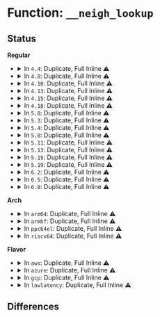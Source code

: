 # Function: <code>__neigh_lookup</code>

## Status
<b>Regular</b>
<ul>
<li>
<details>
<summary>In <code>4.4</code>: Duplicate, Full Inline ⚠️</summary>

**Collision:** Static Duplication

**Inline:** Full

**Transformation:** False

**Instances:**

```
In net/core/neighbour.c (ffffffff81729333)
Location: include/net/neighbour.h:472
Inline: True
Inline callers:
  - net/core/neighbour.c:neigh_event_ns
```
```
In net/ipv4/arp.c (ffffffff8178cc4e)
Location: include/net/neighbour.h:472
Inline: True
Inline callers:
  - net/ipv4/arp.c:arp_process
  - net/ipv4/arp.c:arp_process
```
```
In net/ipv6/route.c (ffffffff817d796b)
Location: include/net/neighbour.h:472
Inline: True
Inline callers:
  - net/ipv6/route.c:rt6_do_redirect
```
```
In net/ipv6/ndisc.c (ffffffff817df77c)
Location: include/net/neighbour.h:472
Inline: True
Inline callers:
  - net/ipv6/ndisc.c:ndisc_router_discovery
  - net/ipv6/ndisc.c:ndisc_recv_ns
  - net/ipv6/ndisc.c:ndisc_rcv
```
</details>
</li>
<li>
<details>
<summary>In <code>4.8</code>: Duplicate, Full Inline ⚠️</summary>

**Collision:** Static Duplication

**Inline:** Full

**Transformation:** False

**Instances:**

```
In net/core/neighbour.c (ffffffff81792e03)
Location: include/net/neighbour.h:472
Inline: True
Inline callers:
  - net/core/neighbour.c:neigh_event_ns
```
```
In net/ipv4/arp.c (ffffffff817fa396)
Location: include/net/neighbour.h:472
Inline: True
Inline callers:
  - net/ipv4/arp.c:arp_process
  - net/ipv4/arp.c:arp_process
```
```
In net/ipv6/route.c (ffffffff818461ca)
Location: include/net/neighbour.h:472
Inline: True
Inline callers:
  - net/ipv6/route.c:rt6_do_redirect
```
```
In net/ipv6/ndisc.c (ffffffff8184edf2)
Location: include/net/neighbour.h:472
Inline: True
Inline callers:
  - net/ipv6/ndisc.c:ndisc_router_discovery
  - net/ipv6/ndisc.c:ndisc_recv_rs
  - net/ipv6/ndisc.c:ndisc_recv_ns
```
</details>
</li>
<li>
<details>
<summary>In <code>4.10</code>: Duplicate, Full Inline ⚠️</summary>

**Collision:** Static Duplication

**Inline:** Full

**Transformation:** False

**Instances:**

```
In net/core/neighbour.c (ffffffff817c06d3)
Location: include/net/neighbour.h:472
Inline: True
Inline callers:
  - net/core/neighbour.c:neigh_event_ns
```
```
In net/ipv4/arp.c (ffffffff8182b266)
Location: include/net/neighbour.h:472
Inline: True
Inline callers:
  - net/ipv4/arp.c:arp_process
  - net/ipv4/arp.c:arp_process
```
```
In net/ipv6/route.c (ffffffff81877f2a)
Location: include/net/neighbour.h:472
Inline: True
Inline callers:
  - net/ipv6/route.c:rt6_do_redirect
```
```
In net/ipv6/ndisc.c (ffffffff81880d42)
Location: include/net/neighbour.h:472
Inline: True
Inline callers:
  - net/ipv6/ndisc.c:ndisc_router_discovery
  - net/ipv6/ndisc.c:ndisc_recv_rs
  - net/ipv6/ndisc.c:ndisc_recv_ns
```
</details>
</li>
<li>
<details>
<summary>In <code>4.13</code>: Duplicate, Full Inline ⚠️</summary>

**Collision:** Static Duplication

**Inline:** Full

**Transformation:** False

**Instances:**

```
In net/core/neighbour.c (ffffffff817ded93)
Location: include/net/neighbour.h:485
Inline: True
Inline callers:
  - net/core/neighbour.c:neigh_event_ns
```
```
In net/ipv4/arp.c (ffffffff8184c3b9)
Location: include/net/neighbour.h:485
Inline: True
Inline callers:
  - net/ipv4/arp.c:arp_process
  - net/ipv4/arp.c:arp_process
```
```
In net/ipv6/route.c (ffffffff8189d0e4)
Location: include/net/neighbour.h:485
Inline: True
Inline callers:
  - net/ipv6/route.c:rt6_do_redirect
```
```
In net/ipv6/ndisc.c (ffffffff818a6d82)
Location: include/net/neighbour.h:485
Inline: True
Inline callers:
  - net/ipv6/ndisc.c:ndisc_router_discovery
  - net/ipv6/ndisc.c:ndisc_recv_rs
  - net/ipv6/ndisc.c:ndisc_recv_ns
```
</details>
</li>
<li>
<details>
<summary>In <code>4.15</code>: Duplicate, Full Inline ⚠️</summary>

**Collision:** Static Duplication

**Inline:** Full

**Transformation:** False

**Instances:**

```
In net/core/neighbour.c (ffffffff81859633)
Location: include/net/neighbour.h:486
Inline: True
Inline callers:
  - net/core/neighbour.c:neigh_event_ns
```
```
In net/ipv4/arp.c (ffffffff818cc069)
Location: include/net/neighbour.h:486
Inline: True
Inline callers:
  - net/ipv4/arp.c:arp_process
  - net/ipv4/arp.c:arp_process
```
```
In net/ipv6/route.c (ffffffff8191ca87)
Location: include/net/neighbour.h:486
Inline: True
Inline callers:
  - net/ipv6/route.c:rt6_do_redirect
```
```
In net/ipv6/ndisc.c (ffffffff819297de)
Location: include/net/neighbour.h:486
Inline: True
Inline callers:
  - net/ipv6/ndisc.c:ndisc_router_discovery
  - net/ipv6/ndisc.c:ndisc_recv_rs
  - net/ipv6/ndisc.c:ndisc_recv_ns
```
</details>
</li>
<li>
<details>
<summary>In <code>4.18</code>: Duplicate, Full Inline ⚠️</summary>

**Collision:** Static Duplication

**Inline:** Full

**Transformation:** False

**Instances:**

```
In net/core/neighbour.c (ffffffff818a4ba3)
Location: include/net/neighbour.h:487
Inline: True
Inline callers:
  - net/core/neighbour.c:neigh_event_ns
```
```
In net/ipv4/arp.c (ffffffff81922443)
Location: include/net/neighbour.h:487
Inline: True
Inline callers:
  - net/ipv4/arp.c:arp_process
  - net/ipv4/arp.c:arp_process
```
```
In net/ipv6/route.c (ffffffff819750f9)
Location: include/net/neighbour.h:487
Inline: True
Inline callers:
  - net/ipv6/route.c:rt6_do_redirect
```
```
In net/ipv6/ndisc.c (ffffffff81981ef0)
Location: include/net/neighbour.h:487
Inline: True
Inline callers:
  - net/ipv6/ndisc.c:ndisc_router_discovery
  - net/ipv6/ndisc.c:ndisc_recv_rs
  - net/ipv6/ndisc.c:ndisc_recv_ns
```
</details>
</li>
<li>
<details>
<summary>In <code>5.0</code>: Duplicate, Full Inline ⚠️</summary>

**Collision:** Static Duplication

**Inline:** Full

**Transformation:** False

**Instances:**

```
In net/core/neighbour.c (ffffffff818c82c3)
Location: include/net/neighbour.h:512
Inline: True
Inline callers:
  - net/core/neighbour.c:neigh_event_ns
```
```
In net/ipv4/arp.c (ffffffff8195127e)
Location: include/net/neighbour.h:512
Inline: True
Inline callers:
  - net/ipv4/arp.c:arp_process
  - net/ipv4/arp.c:arp_process
  - net/ipv4/arp.c:arp_process
```
```
In net/ipv6/route.c (ffffffff819aadb0)
Location: include/net/neighbour.h:512
Inline: True
Inline callers:
  - net/ipv6/route.c:rt6_do_redirect
```
```
In net/ipv6/ndisc.c (ffffffff819b859a)
Location: include/net/neighbour.h:512
Inline: True
Inline callers:
  - net/ipv6/ndisc.c:ndisc_router_discovery
  - net/ipv6/ndisc.c:ndisc_router_discovery
  - net/ipv6/ndisc.c:ndisc_recv_rs
  - net/ipv6/ndisc.c:ndisc_recv_rs
  - net/ipv6/ndisc.c:ndisc_recv_ns
  - net/ipv6/ndisc.c:ndisc_recv_ns
```
</details>
</li>
<li>
<details>
<summary>In <code>5.3</code>: Duplicate, Full Inline ⚠️</summary>

**Collision:** Static Duplication

**Inline:** Full

**Transformation:** False

**Instances:**

```
In net/core/neighbour.c (ffffffff81914da3)
Location: include/net/neighbour.h:515
Inline: True
Inline callers:
  - net/core/neighbour.c:neigh_event_ns
```
```
In net/ipv4/arp.c (ffffffff819b5b2c)
Location: include/net/neighbour.h:515
Inline: True
Inline callers:
  - net/ipv4/arp.c:arp_process
  - net/ipv4/arp.c:arp_process
  - net/ipv4/arp.c:arp_process
```
```
In net/ipv6/route.c (ffffffff81a18024)
Location: include/net/neighbour.h:515
Inline: True
Inline callers:
  - net/ipv6/route.c:rt6_do_redirect
```
```
In net/ipv6/ndisc.c (ffffffff81a27013)
Location: include/net/neighbour.h:515
Inline: True
Inline callers:
  - net/ipv6/ndisc.c:ndisc_router_discovery
  - net/ipv6/ndisc.c:ndisc_router_discovery
  - net/ipv6/ndisc.c:ndisc_recv_rs
  - net/ipv6/ndisc.c:ndisc_recv_rs
  - net/ipv6/ndisc.c:ndisc_recv_ns
  - net/ipv6/ndisc.c:ndisc_recv_ns
```
</details>
</li>
<li>
<details>
<summary>In <code>5.4</code>: Duplicate, Full Inline ⚠️</summary>

**Collision:** Static Duplication

**Inline:** Full

**Transformation:** False

**Instances:**

```
In net/core/neighbour.c (ffffffff81947413)
Location: include/net/neighbour.h:514
Inline: True
Inline callers:
  - net/core/neighbour.c:neigh_event_ns
```
```
In net/ipv4/arp.c (ffffffff819ec84c)
Location: include/net/neighbour.h:514
Inline: True
Inline callers:
  - net/ipv4/arp.c:arp_process
  - net/ipv4/arp.c:arp_process
  - net/ipv4/arp.c:arp_process
```
```
In net/ipv6/route.c (ffffffff81a4ec84)
Location: include/net/neighbour.h:514
Inline: True
Inline callers:
  - net/ipv6/route.c:rt6_do_redirect
```
```
In net/ipv6/ndisc.c (ffffffff81a5da50)
Location: include/net/neighbour.h:514
Inline: True
Inline callers:
  - net/ipv6/ndisc.c:ndisc_router_discovery
  - net/ipv6/ndisc.c:ndisc_router_discovery
  - net/ipv6/ndisc.c:ndisc_recv_rs
  - net/ipv6/ndisc.c:ndisc_recv_rs
  - net/ipv6/ndisc.c:ndisc_recv_ns
  - net/ipv6/ndisc.c:ndisc_recv_ns
```
</details>
</li>
<li>
<details>
<summary>In <code>5.8</code>: Duplicate, Full Inline ⚠️</summary>

**Collision:** Static Duplication

**Inline:** Full

**Transformation:** False

**Instances:**

```
In net/core/neighbour.c (ffffffff81a17563)
Location: include/net/neighbour.h:513
Inline: True
Inline callers:
  - net/core/neighbour.c:neigh_event_ns
```
```
In net/ipv4/arp.c (ffffffff81ada84d)
Location: include/net/neighbour.h:513
Inline: True
Inline callers:
  - net/ipv4/arp.c:arp_process
  - net/ipv4/arp.c:arp_process
  - net/ipv4/arp.c:arp_process
```
```
In net/ipv6/route.c (ffffffff81b46586)
Location: include/net/neighbour.h:513
Inline: True
Inline callers:
  - net/ipv6/route.c:rt6_do_redirect
```
```
In net/ipv6/ndisc.c (ffffffff81b551ec)
Location: include/net/neighbour.h:513
Inline: True
Inline callers:
  - net/ipv6/ndisc.c:ndisc_router_discovery
  - net/ipv6/ndisc.c:ndisc_router_discovery
  - net/ipv6/ndisc.c:ndisc_recv_rs
  - net/ipv6/ndisc.c:ndisc_recv_rs
  - net/ipv6/ndisc.c:ndisc_recv_ns
  - net/ipv6/ndisc.c:ndisc_recv_ns
```
</details>
</li>
<li>
<details>
<summary>In <code>5.11</code>: Duplicate, Full Inline ⚠️</summary>

**Collision:** Static Duplication

**Inline:** Full

**Transformation:** False

**Instances:**

```
In net/core/neighbour.c (ffffffff81a17833)
Location: include/net/neighbour.h:514
Inline: True
Inline callers:
  - net/core/neighbour.c:neigh_event_ns
```
```
In net/ipv4/arp.c (ffffffff81ae72ed)
Location: include/net/neighbour.h:514
Inline: True
Inline callers:
  - net/ipv4/arp.c:arp_process
  - net/ipv4/arp.c:arp_process
  - net/ipv4/arp.c:arp_process
```
```
In net/ipv6/route.c (ffffffff81b550c6)
Location: include/net/neighbour.h:514
Inline: True
Inline callers:
  - net/ipv6/route.c:rt6_do_redirect
```
```
In net/ipv6/ndisc.c (ffffffff81b6380c)
Location: include/net/neighbour.h:514
Inline: True
Inline callers:
  - net/ipv6/ndisc.c:ndisc_router_discovery
  - net/ipv6/ndisc.c:ndisc_router_discovery
  - net/ipv6/ndisc.c:ndisc_recv_rs
  - net/ipv6/ndisc.c:ndisc_recv_rs
  - net/ipv6/ndisc.c:ndisc_recv_ns
  - net/ipv6/ndisc.c:ndisc_recv_ns
```
</details>
</li>
<li>
<details>
<summary>In <code>5.13</code>: Duplicate, Full Inline ⚠️</summary>

**Collision:** Static Duplication

**Inline:** Full

**Transformation:** False

**Instances:**

```
In net/core/neighbour.c (ffffffff819fe743)
Location: include/net/neighbour.h:514
Inline: True
Inline callers:
  - net/core/neighbour.c:neigh_event_ns
```
```
In net/ipv4/arp.c (ffffffff81ad25ad)
Location: include/net/neighbour.h:514
Inline: True
Inline callers:
  - net/ipv4/arp.c:arp_process
  - net/ipv4/arp.c:arp_process
  - net/ipv4/arp.c:arp_process
```
```
In net/ipv6/route.c (ffffffff81b42b41)
Location: include/net/neighbour.h:514
Inline: True
Inline callers:
  - net/ipv6/route.c:rt6_do_redirect
```
```
In net/ipv6/ndisc.c (ffffffff81b51baa)
Location: include/net/neighbour.h:514
Inline: True
Inline callers:
  - net/ipv6/ndisc.c:ndisc_router_discovery
  - net/ipv6/ndisc.c:ndisc_router_discovery
  - net/ipv6/ndisc.c:ndisc_recv_rs
  - net/ipv6/ndisc.c:ndisc_recv_rs
  - net/ipv6/ndisc.c:ndisc_recv_ns
  - net/ipv6/ndisc.c:ndisc_recv_ns
```
</details>
</li>
<li>
<details>
<summary>In <code>5.15</code>: Duplicate, Full Inline ⚠️</summary>

**Collision:** Static Duplication

**Inline:** Full

**Transformation:** False

**Instances:**

```
In net/core/neighbour.c (ffffffff81ab08a3)
Location: include/net/neighbour.h:520
Inline: True
Inline callers:
  - net/core/neighbour.c:neigh_event_ns
```
```
In net/ipv4/arp.c (ffffffff81b911fd)
Location: include/net/neighbour.h:520
Inline: True
Inline callers:
  - net/ipv4/arp.c:arp_process
  - net/ipv4/arp.c:arp_process
  - net/ipv4/arp.c:arp_process
```
```
In net/ipv6/route.c (ffffffff81c0829e)
Location: include/net/neighbour.h:520
Inline: True
Inline callers:
  - net/ipv6/route.c:rt6_do_redirect
```
```
In net/ipv6/ndisc.c (ffffffff81c19320)
Location: include/net/neighbour.h:520
Inline: True
Inline callers:
  - net/ipv6/ndisc.c:ndisc_router_discovery
  - net/ipv6/ndisc.c:ndisc_router_discovery
  - net/ipv6/ndisc.c:ndisc_recv_rs
  - net/ipv6/ndisc.c:ndisc_recv_rs
  - net/ipv6/ndisc.c:ndisc_recv_ns
  - net/ipv6/ndisc.c:ndisc_recv_ns
```
</details>
</li>
<li>
<details>
<summary>In <code>5.19</code>: Duplicate, Full Inline ⚠️</summary>

**Collision:** Static Duplication

**Inline:** Full

**Transformation:** False

**Instances:**

```
In net/core/neighbour.c (ffffffff81c2993e)
Location: include/net/neighbour.h:553
Inline: True
Inline callers:
  - net/core/neighbour.c:neigh_event_ns
```
```
In net/ipv4/arp.c (ffffffff81d22598)
Location: include/net/neighbour.h:553
Inline: True
Inline callers:
  - net/ipv4/arp.c:arp_process
  - net/ipv4/arp.c:arp_process
  - net/ipv4/arp.c:arp_process
```
```
In net/ipv6/route.c (ffffffff81da3069)
Location: include/net/neighbour.h:553
Inline: True
Inline callers:
  - net/ipv6/route.c:rt6_do_redirect
```
```
In net/ipv6/ndisc.c (ffffffff81db558a)
Location: include/net/neighbour.h:553
Inline: True
Inline callers:
  - net/ipv6/ndisc.c:ndisc_router_discovery
  - net/ipv6/ndisc.c:ndisc_router_discovery
  - net/ipv6/ndisc.c:ndisc_recv_rs
  - net/ipv6/ndisc.c:ndisc_recv_rs
  - net/ipv6/ndisc.c:ndisc_recv_ns
  - net/ipv6/ndisc.c:ndisc_recv_ns
```
</details>
</li>
<li>
<details>
<summary>In <code>6.2</code>: Duplicate, Full Inline ⚠️</summary>

**Collision:** Static Duplication

**Inline:** Full

**Transformation:** False

**Instances:**

```
In net/core/neighbour.c (ffffffff81ddc66e)
Location: include/net/neighbour.h:550
Inline: True
Inline callers:
  - net/core/neighbour.c:neigh_event_ns
```
```
In net/ipv4/arp.c (ffffffff81ee9a28)
Location: include/net/neighbour.h:550
Inline: True
Inline callers:
  - net/ipv4/arp.c:arp_process
  - net/ipv4/arp.c:arp_process
  - net/ipv4/arp.c:arp_process
```
```
In net/ipv6/route.c (ffffffff81f72479)
Location: include/net/neighbour.h:550
Inline: True
Inline callers:
  - net/ipv6/route.c:rt6_do_redirect
```
```
In net/ipv6/ndisc.c (ffffffff81f8518a)
Location: include/net/neighbour.h:550
Inline: True
Inline callers:
  - net/ipv6/ndisc.c:ndisc_router_discovery
  - net/ipv6/ndisc.c:ndisc_router_discovery
  - net/ipv6/ndisc.c:ndisc_recv_rs
  - net/ipv6/ndisc.c:ndisc_recv_rs
  - net/ipv6/ndisc.c:ndisc_recv_ns
  - net/ipv6/ndisc.c:ndisc_recv_ns
```
</details>
</li>
<li>
<details>
<summary>In <code>6.5</code>: Duplicate, Full Inline ⚠️</summary>

**Collision:** Static Duplication

**Inline:** Full

**Transformation:** False

**Instances:**

```
In net/core/neighbour.c (ffffffff81e4d3ce)
Location: include/net/neighbour.h:548
Inline: True
Inline callers:
  - net/core/neighbour.c:neigh_event_ns
```
```
In net/ipv4/arp.c (ffffffff81f4935b)
Location: include/net/neighbour.h:548
Inline: True
Inline callers:
  - net/ipv4/arp.c:arp_process
  - net/ipv4/arp.c:arp_process
  - net/ipv4/arp.c:arp_process
```
```
In net/ipv6/route.c (ffffffff81fd2569)
Location: include/net/neighbour.h:548
Inline: True
Inline callers:
  - net/ipv6/route.c:rt6_do_redirect
```
```
In net/ipv6/ndisc.c (ffffffff81fe5348)
Location: include/net/neighbour.h:548
Inline: True
Inline callers:
  - net/ipv6/ndisc.c:ndisc_router_discovery
  - net/ipv6/ndisc.c:ndisc_router_discovery
  - net/ipv6/ndisc.c:ndisc_recv_rs
  - net/ipv6/ndisc.c:ndisc_recv_rs
  - net/ipv6/ndisc.c:ndisc_recv_ns
  - net/ipv6/ndisc.c:ndisc_recv_ns
```
</details>
</li>
<li>
<details>
<summary>In <code>6.8</code>: Duplicate, Full Inline ⚠️</summary>

**Collision:** Static Duplication

**Inline:** Full

**Transformation:** False

**Instances:**

```
In net/core/neighbour.c (ffffffff81f0c12e)
Location: include/net/neighbour.h:546
Inline: True
Inline callers:
  - net/core/neighbour.c:neigh_event_ns
```
```
In net/ipv4/arp.c (ffffffff8200f4da)
Location: include/net/neighbour.h:546
Inline: True
Inline callers:
  - net/ipv4/arp.c:arp_process
  - net/ipv4/arp.c:arp_process
  - net/ipv4/arp.c:arp_process
```
```
In net/ipv6/route.c (ffffffff8209faf9)
Location: include/net/neighbour.h:546
Inline: True
Inline callers:
  - net/ipv6/route.c:rt6_do_redirect
```
```
In net/ipv6/ndisc.c (ffffffff820b3216)
Location: include/net/neighbour.h:546
Inline: True
Inline callers:
  - net/ipv6/ndisc.c:ndisc_router_discovery
  - net/ipv6/ndisc.c:ndisc_router_discovery
  - net/ipv6/ndisc.c:ndisc_recv_rs
  - net/ipv6/ndisc.c:ndisc_recv_rs
  - net/ipv6/ndisc.c:ndisc_recv_ns
  - net/ipv6/ndisc.c:ndisc_recv_ns
```
</details>
</li>
</ul>
<b>Arch</b>
<ul>
<li>
<details>
<summary>In <code>arm64</code>: Duplicate, Full Inline ⚠️</summary>

**Collision:** Static Duplication

**Inline:** Full

**Transformation:** False

**Instances:**

```
In net/core/neighbour.c (ffff800010be8808)
Location: include/net/neighbour.h:514
Inline: True
Inline callers:
  - net/core/neighbour.c:neigh_event_ns
```
```
In net/ipv4/arp.c (ffff800010ca2390)
Location: include/net/neighbour.h:514
Inline: True
Inline callers:
  - net/ipv4/arp.c:arp_process
  - net/ipv4/arp.c:arp_process
  - net/ipv4/arp.c:arp_process
```
```
In net/ipv6/route.c (ffff800010d12998)
Location: include/net/neighbour.h:514
Inline: True
Inline callers:
  - net/ipv6/route.c:rt6_do_redirect
```
```
In net/ipv6/ndisc.c (ffff800010d22898)
Location: include/net/neighbour.h:514
Inline: True
Inline callers:
  - net/ipv6/ndisc.c:ndisc_router_discovery
  - net/ipv6/ndisc.c:ndisc_router_discovery
  - net/ipv6/ndisc.c:ndisc_recv_rs
  - net/ipv6/ndisc.c:ndisc_recv_rs
  - net/ipv6/ndisc.c:ndisc_recv_ns
  - net/ipv6/ndisc.c:ndisc_recv_ns
```
</details>
</li>
<li>
<details>
<summary>In <code>armhf</code>: Duplicate, Full Inline ⚠️</summary>

**Collision:** Static Duplication

**Inline:** Full

**Transformation:** False

**Instances:**

```
In net/core/neighbour.c (c0d019e0)
Location: include/net/neighbour.h:514
Inline: True
Inline callers:
  - net/core/neighbour.c:neigh_event_ns
```
```
In net/ipv4/arp.c (c0daf1f4)
Location: include/net/neighbour.h:514
Inline: True
Inline callers:
  - net/ipv4/arp.c:arp_process
  - net/ipv4/arp.c:arp_process
  - net/ipv4/arp.c:arp_process
```
```
In net/ipv6/route.c (c0e18804)
Location: include/net/neighbour.h:514
Inline: True
Inline callers:
  - net/ipv6/route.c:rt6_do_redirect
```
```
In net/ipv6/ndisc.c (c0e27c44)
Location: include/net/neighbour.h:514
Inline: True
Inline callers:
  - net/ipv6/ndisc.c:ndisc_rcv
  - net/ipv6/ndisc.c:ndisc_rcv
  - net/ipv6/ndisc.c:ndisc_router_discovery
  - net/ipv6/ndisc.c:ndisc_router_discovery
  - net/ipv6/ndisc.c:ndisc_recv_ns
  - net/ipv6/ndisc.c:ndisc_recv_ns
```
</details>
</li>
<li>
<details>
<summary>In <code>ppc64el</code>: Duplicate, Full Inline ⚠️</summary>

**Collision:** Static Duplication

**Inline:** Full

**Transformation:** False

**Instances:**

```
In net/core/neighbour.c (c000000000ccadcc)
Location: include/net/neighbour.h:514
Inline: True
Inline callers:
  - net/core/neighbour.c:neigh_event_ns
```
```
In net/ipv4/arp.c (c000000000db5988)
Location: include/net/neighbour.h:514
Inline: True
Inline callers:
  - net/ipv4/arp.c:arp_process
  - net/ipv4/arp.c:arp_process
  - net/ipv4/arp.c:arp_process
```
```
In net/ipv6/route.c (c000000000e3f084)
Location: include/net/neighbour.h:514
Inline: True
Inline callers:
  - net/ipv6/route.c:rt6_do_redirect
```
```
In net/ipv6/ndisc.c (c000000000e524f4)
Location: include/net/neighbour.h:514
Inline: True
Inline callers:
  - net/ipv6/ndisc.c:ndisc_router_discovery
  - net/ipv6/ndisc.c:ndisc_router_discovery
  - net/ipv6/ndisc.c:ndisc_recv_rs
  - net/ipv6/ndisc.c:ndisc_recv_rs
  - net/ipv6/ndisc.c:ndisc_recv_ns
  - net/ipv6/ndisc.c:ndisc_recv_ns
```
</details>
</li>
<li>
<details>
<summary>In <code>riscv64</code>: Duplicate, Full Inline ⚠️</summary>

**Collision:** Static Duplication

**Inline:** Full

**Transformation:** False

**Instances:**

```
In net/core/neighbour.c (ffffffe00076ccac)
Location: include/net/neighbour.h:514
Inline: True
Inline callers:
  - net/core/neighbour.c:neigh_event_ns
```
```
In net/ipv4/arp.c (ffffffe0007fe47a)
Location: include/net/neighbour.h:514
Inline: True
Inline callers:
  - net/ipv4/arp.c:arp_process
  - net/ipv4/arp.c:arp_process
  - net/ipv4/arp.c:arp_process
```
```
In net/ipv6/route.c (ffffffe000858e3c)
Location: include/net/neighbour.h:514
Inline: True
Inline callers:
  - net/ipv6/route.c:rt6_do_redirect
```
```
In net/ipv6/ndisc.c (ffffffe0008643ce)
Location: include/net/neighbour.h:514
Inline: True
Inline callers:
  - net/ipv6/ndisc.c:ndisc_router_discovery
  - net/ipv6/ndisc.c:ndisc_router_discovery
  - net/ipv6/ndisc.c:ndisc_recv_rs
  - net/ipv6/ndisc.c:ndisc_recv_rs
  - net/ipv6/ndisc.c:ndisc_recv_ns
  - net/ipv6/ndisc.c:ndisc_recv_ns
```
</details>
</li>
</ul>
<b>Flavor</b>
<ul>
<li>
<details>
<summary>In <code>aws</code>: Duplicate, Full Inline ⚠️</summary>

**Collision:** Static Duplication

**Inline:** Full

**Transformation:** False

**Instances:**

```
In net/core/neighbour.c (ffffffff818e73e3)
Location: include/net/neighbour.h:514
Inline: True
Inline callers:
  - net/core/neighbour.c:neigh_event_ns
```
```
In net/ipv4/arp.c (ffffffff8198c6b7)
Location: include/net/neighbour.h:514
Inline: True
Inline callers:
  - net/ipv4/arp.c:arp_process
  - net/ipv4/arp.c:arp_process
  - net/ipv4/arp.c:arp_process
```
```
In net/ipv6/route.c (ffffffff819ee314)
Location: include/net/neighbour.h:514
Inline: True
Inline callers:
  - net/ipv6/route.c:rt6_do_redirect
```
```
In net/ipv6/ndisc.c (ffffffff819fd0e0)
Location: include/net/neighbour.h:514
Inline: True
Inline callers:
  - net/ipv6/ndisc.c:ndisc_router_discovery
  - net/ipv6/ndisc.c:ndisc_router_discovery
  - net/ipv6/ndisc.c:ndisc_recv_rs
  - net/ipv6/ndisc.c:ndisc_recv_rs
  - net/ipv6/ndisc.c:ndisc_recv_ns
  - net/ipv6/ndisc.c:ndisc_recv_ns
```
</details>
</li>
<li>
<details>
<summary>In <code>azure</code>: Duplicate, Full Inline ⚠️</summary>

**Collision:** Static Duplication

**Inline:** Full

**Transformation:** False

**Instances:**

```
In net/core/neighbour.c (ffffffff818a1223)
Location: include/net/neighbour.h:514
Inline: True
Inline callers:
  - net/core/neighbour.c:neigh_event_ns
```
```
In net/ipv4/arp.c (ffffffff81946177)
Location: include/net/neighbour.h:514
Inline: True
Inline callers:
  - net/ipv4/arp.c:arp_process
  - net/ipv4/arp.c:arp_process
  - net/ipv4/arp.c:arp_process
```
```
In net/ipv6/route.c (ffffffff819ab0d4)
Location: include/net/neighbour.h:514
Inline: True
Inline callers:
  - net/ipv6/route.c:rt6_do_redirect
```
```
In net/ipv6/ndisc.c (ffffffff819b9ea0)
Location: include/net/neighbour.h:514
Inline: True
Inline callers:
  - net/ipv6/ndisc.c:ndisc_router_discovery
  - net/ipv6/ndisc.c:ndisc_router_discovery
  - net/ipv6/ndisc.c:ndisc_recv_rs
  - net/ipv6/ndisc.c:ndisc_recv_rs
  - net/ipv6/ndisc.c:ndisc_recv_ns
  - net/ipv6/ndisc.c:ndisc_recv_ns
```
</details>
</li>
<li>
<details>
<summary>In <code>gcp</code>: Duplicate, Full Inline ⚠️</summary>

**Collision:** Static Duplication

**Inline:** Full

**Transformation:** False

**Instances:**

```
In net/core/neighbour.c (ffffffff81938413)
Location: include/net/neighbour.h:514
Inline: True
Inline callers:
  - net/core/neighbour.c:neigh_event_ns
```
```
In net/ipv4/arp.c (ffffffff819f6e8c)
Location: include/net/neighbour.h:514
Inline: True
Inline callers:
  - net/ipv4/arp.c:arp_process
  - net/ipv4/arp.c:arp_process
  - net/ipv4/arp.c:arp_process
```
```
In net/ipv6/route.c (ffffffff81a58d94)
Location: include/net/neighbour.h:514
Inline: True
Inline callers:
  - net/ipv6/route.c:rt6_do_redirect
```
```
In net/ipv6/ndisc.c (ffffffff81a67b60)
Location: include/net/neighbour.h:514
Inline: True
Inline callers:
  - net/ipv6/ndisc.c:ndisc_router_discovery
  - net/ipv6/ndisc.c:ndisc_router_discovery
  - net/ipv6/ndisc.c:ndisc_recv_rs
  - net/ipv6/ndisc.c:ndisc_recv_rs
  - net/ipv6/ndisc.c:ndisc_recv_ns
  - net/ipv6/ndisc.c:ndisc_recv_ns
```
</details>
</li>
<li>
<details>
<summary>In <code>lowlatency</code>: Duplicate, Full Inline ⚠️</summary>

**Collision:** Static Duplication

**Inline:** Full

**Transformation:** False

**Instances:**

```
In net/core/neighbour.c (ffffffff81959c23)
Location: include/net/neighbour.h:514
Inline: True
Inline callers:
  - net/core/neighbour.c:neigh_event_ns
```
```
In net/ipv4/arp.c (ffffffff81a010ac)
Location: include/net/neighbour.h:514
Inline: True
Inline callers:
  - net/ipv4/arp.c:arp_process
  - net/ipv4/arp.c:arp_process
  - net/ipv4/arp.c:arp_process
```
```
In net/ipv6/route.c (ffffffff81a64f74)
Location: include/net/neighbour.h:514
Inline: True
Inline callers:
  - net/ipv6/route.c:rt6_do_redirect
```
```
In net/ipv6/ndisc.c (ffffffff81a7414f)
Location: include/net/neighbour.h:514
Inline: True
Inline callers:
  - net/ipv6/ndisc.c:ndisc_router_discovery
  - net/ipv6/ndisc.c:ndisc_router_discovery
  - net/ipv6/ndisc.c:ndisc_recv_rs
  - net/ipv6/ndisc.c:ndisc_recv_rs
  - net/ipv6/ndisc.c:ndisc_recv_ns
  - net/ipv6/ndisc.c:ndisc_recv_ns
```
</details>
</li>
</ul>

## Differences

